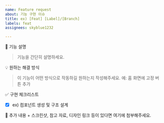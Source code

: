 ```yaml
---
name: Feature request
about: 기능 구현 이슈
title: ex) [Feat] [Label]/[Branch]
labels: feat
assignees: skyblue1232

---
```


📌 기능 설명
>기능을 간단히 설명하세요.


💡 원하는 해결 방식
>이 기능이 어떤 방식으로 작동하길 원하는지 작성해주세요.
>예: 홈 화면에 고정 버튼 추가


✅ 구현 체크리스트
- [X] ex) 컴포넌트 생성 및 구조 설계


📝 추가 내용 + 스크린샷, 참고 자료, 디자인 링크 등이 있다면 여기에 첨부해주세요.
